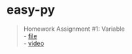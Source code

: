 # easy-py

> Homework Assignment #1: Variable  
    - [file](./00-variables/main.py)  
    - [video](https://youtu.be/FtjX9egYl1I)  
    
